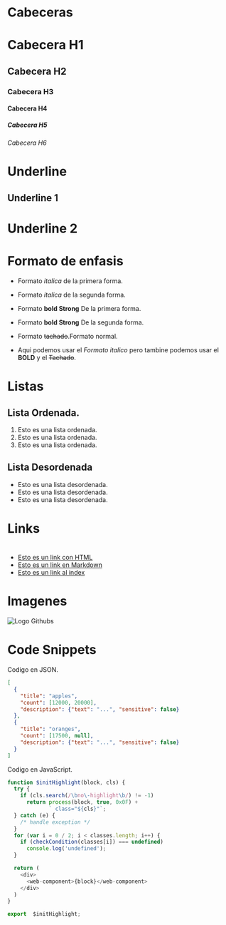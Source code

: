 # Cabeceras
# Cabecera H1
## Cabecera H2
### Cabecera H3
#### Cabecera H4
##### Cabecera H5
###### Cabecera H6

# Underline

Underline 1
------------
Underline 2
=====

# Formato de enfasis

- Formato *italica* de la primera forma.

- Formato _italica_ de la segunda forma.

- Formato **bold Strong** De la primera forma.

- Formato __bold Strong__ De la segunda forma.

- Formato ~~tachado~~.Formato normal.

- Aqui podemos usar el *Formato italico* pero tambine podemos usar el **BOLD** y el ~~Tachado~~.

# Listas 
 ## Lista Ordenada.

1. Esto es una lista ordenada.
2. Esto es una lista ordenada.
3. Esto es una lista ordenada.

## Lista Desordenada

- Esto es una lista desordenada.
- Esto es una lista desordenada.
- Esto es una lista desordenada.

# Links 

#
 - <a href="http://www.google.com"> Esto es un link con HTML</a>
 - [Esto es un link en Markdown](http://www.google.com)
 - [Esto es un link al index](index.html)

# Imagenes
![Logo Githubs](https://www.flaticon.es/premium-icon/icons/svg/3307/3307703.svg)

# Code Snippets

 Codigo en JSON.
```JSON
[
  {
    "title": "apples",
    "count": [12000, 20000],
    "description": {"text": "...", "sensitive": false}
  },
  {
    "title": "oranges",
    "count": [17500, null],
    "description": {"text": "...", "sensitive": false}
  }
]
```
Codigo en JavaScript.
```Javascript
function $initHighlight(block, cls) {
  try {
    if (cls.search(/\bno\-highlight\b/) != -1)
      return process(block, true, 0x0F) +
             ` class="${cls}"`;
  } catch (e) {
    /* handle exception */
  }
  for (var i = 0 / 2; i < classes.length; i++) {
    if (checkCondition(classes[i]) === undefined)
      console.log('undefined');
  }

  return (
    <div>
      <web-component>{block}</web-component>
    </div>
  )
}

export  $initHighlight;
```

